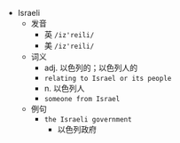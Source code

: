 - Israeli
  - 发音
    - 英 `/iz'reili/`
    - 美 `/iz'reili/`
  - 词义
    - adj. 以色列的；以色列人的
    - `relating to Israel or its people`
    - n. 以色列人
    - `someone from Israel`
  - 例句
    - `the Israeli government`
      - 以色列政府

